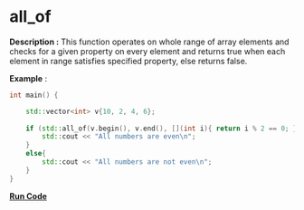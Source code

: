 # all_of

**Description :** This function operates on whole range of array elements and checks for a given property on every element and returns true when each element in range satisfies specified property, else returns false.

**Example** :

```cpp
int main() { 

	std::vector<int> v{10, 2, 4, 6}; 
	
	if (std::all_of(v.begin(), v.end(), [](int i){ return i % 2 == 0; })) { 
		std::cout << "All numbers are even\n"; 
	} 
    else{
        std::cout << "All numbers are not even\n"; 
    }
}
```
**[Run Code](https://rextester.com/NBPE75660)**
